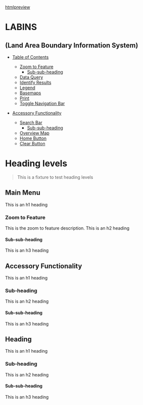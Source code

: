 [htmlpreview](https://htmlpreview.github.io/?https://github.com/FREAC/LABINS/blob/alter-layerlegend-menuitem-visibility/index.html)


# LABINS
## (Land Area Boundary Information System)

- [Table of Contents](#main-menu)
  * [Zoom to Feature](#zoom-to-feature)
    + [Sub-sub-heading](#sub-sub-heading)
  * [Data Query](#data-query)
  * [Identify Results](#identify-results)
  * [Legend](#legend)
  * [Basemaps](#basemaps)
  * [Print](#print)
  * [Toggle Navigation Bar](#toggle-navigation-bar)

- [Accessory Functionality](#accessory-functionality)
  * [Search Bar](#search-bar)
    + [Sub-sub-heading](#sub-sub-heading)
  * [Overview Map](#overview-map)
  * [Home Button](#identify-results)
  * [Clear Button](#clear-button)


# Heading levels

> This is a fixture to test heading levels

<!-- toc -->

## Main Menu

This is an h1 heading

### Zoom to Feature

This is the zoom to feature description.
This is an h2 heading

#### Sub-sub-heading

This is an h3 heading

## Accessory Functionality

This is an h1 heading

### Sub-heading

This is an h2 heading

#### Sub-sub-heading

This is an h3 heading

## Heading

This is an h1 heading

### Sub-heading

This is an h2 heading

#### Sub-sub-heading

This is an h3 heading
